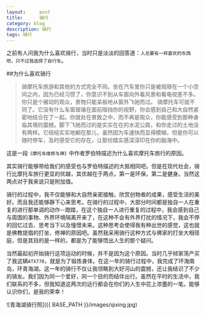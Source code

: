 ```yaml
---
layout:     post
title:      骑行
category: blog
description: 骑行
tags: 骑行
---
```


之前有人问我为什么喜欢骑行，当时只是淡淡的回答道：`人总要有一样喜欢的东西吧，只不过我选择了自行车`。

##为什么喜欢骑行

>骑摩托车旅游和其他的方式完全不同。坐在汽车里你只是被局限在一个小空间之内，因为已经习惯了，你意识不到从车窗向外看风景和看电视差不多。你只是个被动的观众，景物只能呆板地从窗外飞驰而过。
>骑摩托车可就不同了。它没有什么车窗玻璃在面前阻挡你的视野，你会感到自己和大自然紧密地结合在了一起。你就处在景致之中，而不再是观众，你能感受到那种身临其境的震撼。脚下飞驰而过的是实实在在的水泥公路，和你走过的土地没有两样。它结结实实地躺在那儿，虽然因为车速快而显得模糊，但是你可以随时停车，及时感受它的存在，让那份踏实感深深印在你的脑海中。

这是一段`《摩托车维修与禅》`中作者罗伯特描述为什么喜欢摩托车旅行的原因。

其实骑行能够带给我们的感受也与罗伯特描述的大抵相同吧。但是在现代社会，骑行比摩托车旅行更显的优越，其优越在于两点，第一是环保，第二是健身。当然这两点对于我来说只是附加值。

骑行的过程中，我不仅能够和大自然亲密接触，欣赏创物者的成果，感受生活的美好。而且我还能够静下心来思考。在骑行的过程中，大部分时间都是独自一人在重复的进行那单调的动作--蹬踏，在这个独自一人进行重复的过程中，我会感到自己与周围的事物、外界环境隔离开来了，在这种不会有外界打扰的情况下，我会不停的回忆过去、思考当下以及憧憬未来。这种思考会使得我有种出世的感觉，这也就是佛教提倡的打坐、修禅的原因吧。虽然我采用骑行这种方式与佛家的打坐大相径庭，但是其目的是一样的，都是为了能够悟出人生的那个疑问。

当然最起初开始骑行这项运动的时候，并不是因为这个原因。当时几乎倾家荡产买了我这辆`ATX770`，就是为了锻炼身体。在这一年的骑行过程中，我完成了环海南岛，环青海湖。这一年的骑行不仅让我领略到大好河山的震撼，还让我结识了不少的骑友。我们因为同一个爱好，同一个目的而结伴出行。虽然在平时的生活中，我们联系的不多，但我知道这两次的远行都会在你们的人生中花上浓墨的一笔。能够认识你们，是我的荣幸！


![青海湖骑行照]({{ BASE_PATH }}/images/qixing.jpg)
